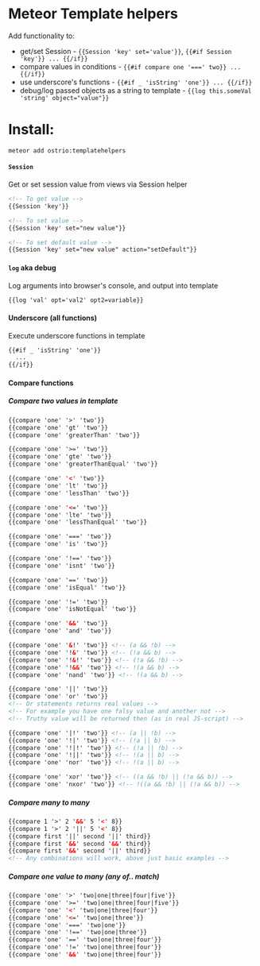 Meteor Template helpers 
========
Add functionality to:
 - get/set Session - `{{Session 'key' set='value'}}`, `{{#if Session 'key'}} ... {{/if}}`
 - compare values in conditions - `{{#if compare one '===' two}} ... {{/if}}`
 - use underscore's functions - `{{#if _ 'isString' 'one'}} ... {{/if}}`
 - debug/log passed objects as a string to template - `{{log this.someVal 'string' object="value"}}`

Install:
========
```shell
meteor add ostrio:templatehelpers
```

#### `Session`
Get or set session value from views via Session helper
```html
<!-- To get value -->
{{Session 'key'}}

<!-- To set value -->
{{Session 'key' set="new value"}}

<!-- To set default value -->
{{Session 'key' set="new value" action="setDefault"}}
```

#### `log` aka debug
Log arguments into browser's console, and output into template
```html
{{log 'val' opt='val2' opt2=variable}}
```

#### Underscore (all functions)
Execute underscore functions in template
```html
{{#if _ 'isString' 'one'}}
  ...
{{/if}}
```

#### Compare functions
##### Compare two values in template
```html
{{compare 'one' '>' 'two'}}
{{compare 'one' 'gt' 'two'}}
{{compare 'one' 'greaterThan' 'two'}}

{{compare 'one' '>=' 'two'}}
{{compare 'one' 'gte' 'two'}}
{{compare 'one' 'greaterThanEqual' 'two'}}

{{compare 'one' '<' 'two'}}
{{compare 'one' 'lt' 'two'}}
{{compare 'one' 'lessThan' 'two'}}

{{compare 'one' '<=' 'two'}}
{{compare 'one' 'lte' 'two'}}
{{compare 'one' 'lessThanEqual' 'two'}}

{{compare 'one' '===' 'two'}}
{{compare 'one' 'is' 'two'}}

{{compare 'one' '!==' 'two'}}
{{compare 'one' 'isnt' 'two'}}

{{compare 'one' '==' 'two'}}
{{compare 'one' 'isEqual' 'two'}}

{{compare 'one' '!=' 'two'}}
{{compare 'one' 'isNotEqual' 'two'}}

{{compare 'one' '&&' 'two'}}
{{compare 'one' 'and' 'two'}}

{{compare 'one' '&!' 'two'}} <!-- (a && !b) -->
{{compare 'one' '!&' 'two'}} <!-- (!a && b) -->
{{compare 'one' '!&!' 'two'}} <!-- (!a && !b) -->
{{compare 'one' '!&&' 'two'}} <!-- !(a && b) -->
{{compare 'one' 'nand' 'two'}} <!-- !(a && b) -->

{{compare 'one' '||' 'two'}}
{{compare 'one' 'or' 'two'}}
<!-- Or statements returns real values -->
<!-- For example you have one falsy value and another not -->
<!-- Truthy value will be returned then (as in real JS-script) -->

{{compare 'one' '|!' 'two'}} <!-- (a || !b) -->
{{compare 'one' '!|' 'two'}} <!-- (!a || b) -->
{{compare 'one' '!|!' 'two'}} <!-- (!a || !b) -->
{{compare 'one' '!||' 'two'}} <!-- !(a || b) -->
{{compare 'one' 'nor' 'two'}} <!-- !(a || b) -->

{{compare 'one' 'xor' 'two'}} <!-- ((a && !b) || (!a && b)) -->
{{compare 'one' 'nxor' 'two'}} <!-- !((a && !b) || (!a && b)) -->
```
##### Compare many to many
```html
{{compare 1 '>' 2 '&&' 5 '<' 8}}
{{compare 1 '>' 2 '||' 5 '<' 8}}
{{compare first '||' second '||' third}}
{{compare first '&&' second '&&' third}}
{{compare first '&&' second '||' third}}
<!-- Any combinations will work, above just basic examples -->
```

##### Compare one value to many (any of.. match)
```html
{{compare 'one' '>' 'two|one|three|four|five'}}
{{compare 'one' '>=' 'two|one|three|four|five'}}
{{compare 'one' '<' 'two|one|three|four'}}
{{compare 'one' '<=' 'two|one|three'}}
{{compare 'one' '===' 'two|one'}}
{{compare 'one' '!==' 'two|one|three'}}
{{compare 'one' '==' 'two|one|three|four'}}
{{compare 'one' '!=' 'two|one|three|four'}}
{{compare 'one' '&&' 'two|one|three|four'}}
```